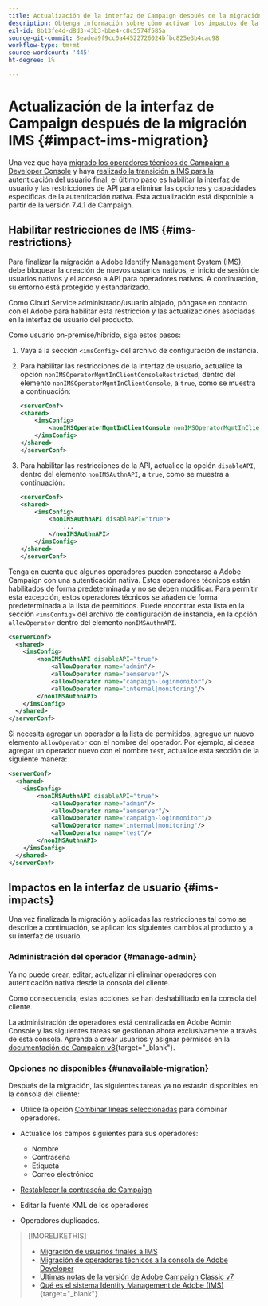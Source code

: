 ```yaml
---
title: Actualización de la interfaz de Campaign después de la migración IMS
description: Obtenga información sobre cómo activar los impactos de la interfaz de migración del sistema Identity Management de Adobe
exl-id: 8b13fe4d-d8d3-43b3-bbe4-c8c5574f585a
source-git-commit: 8eadea9f9cc0a44522726024bfbc825e3b4cad98
workflow-type: tm+mt
source-wordcount: '445'
ht-degree: 1%

---
```


# Actualización de la interfaz de Campaign después de la migración IMS {#impact-ims-migration}

Una vez que haya [migrado los operadores técnicos de Campaign a Developer Console](ims-migration.md) y haya [realizado la transición a IMS para la autenticación del usuario final](migrate-users-to-ims.md), el último paso es habilitar la interfaz de usuario y las restricciones de API para eliminar las opciones y capacidades específicas de la autenticación nativa. Esta actualización está disponible a partir de la versión 7.4.1 de Campaign.

## Habilitar restricciones de IMS {#ims-restrictions}

Para finalizar la migración a Adobe Identify Management System (IMS), debe bloquear la creación de nuevos usuarios nativos, el inicio de sesión de usuarios nativos y el acceso a API para operadores nativos. A continuación, su entorno está protegido y estandarizado.

Como Cloud Service administrado/usuario alojado, póngase en contacto con el Adobe para habilitar esta restricción y las actualizaciones asociadas en la interfaz de usuario del producto.

Como usuario on-premise/híbrido, siga estos pasos:

1. Vaya a la sección `<imsConfig>` del archivo de configuración de instancia.
1. Para habilitar las restricciones de la interfaz de usuario, actualice la opción `nonIMSOperatorMgmtInClientConsoleRestricted`, dentro del elemento `nonIMSOperatorMgmtInClientConsole`, a `true`, como se muestra a continuación:


   ```xml
   <serverConf>
   <shared>
       <imsConfig>
           <nonIMSOperatorMgmtInClientConsole nonIMSOperatorMgmtInClientConsoleRestricted="true"/>
       </imsConfig>
   </shared>
   </serverConf>
   ```

1. Para habilitar las restricciones de la API, actualice la opción `disableAPI`, dentro del elemento `nonIMSAuthnAPI`, a `true`, como se muestra a continuación:

   ```xml
   <serverConf>
   <shared>
       <imsConfig>
           <nonIMSAuthnAPI disableAPI="true">
               ...
           </nonIMSAuthnAPI>
       </imsConfig>
   </shared>
   </serverConf>
   ```

Tenga en cuenta que algunos operadores pueden conectarse a Adobe Campaign con una autenticación nativa. Estos operadores técnicos están habilitados de forma predeterminada y no se deben modificar. Para permitir esta excepción, estos operadores técnicos se añaden de forma predeterminada a la lista de permitidos. Puede encontrar esta lista en la sección `<imsConfig>` del archivo de configuración de instancia, en la opción `allowOperator` dentro del elemento `nonIMSAuthnAPI`.

```xml
<serverConf>
  <shared>
    <imsConfig>
        <nonIMSAuthnAPI disableAPI="true">
            <allowOperator name="admin"/>
            <allowOperator name="aemserver"/>
            <allowOperator name="campaign-loginmonitor"/>
            <allowOperator name="internal|monitoring"/>
        </nonIMSAuthnAPI>
    </imsConfig>
  </shared>
</serverConf>
```

Si necesita agregar un operador a la lista de permitidos, agregue un nuevo elemento `allowOperator` con el nombre del operador. Por ejemplo, si desea agregar un operador nuevo con el nombre `test`, actualice esta sección de la siguiente manera:

```xml
<serverConf>
  <shared>
    <imsConfig>
        <nonIMSAuthnAPI disableAPI="true">
            <allowOperator name="admin"/>
            <allowOperator name="aemserver"/>
            <allowOperator name="campaign-loginmonitor"/>
            <allowOperator name="internal|monitoring"/>
            <allowOperator name="test"/>
        </nonIMSAuthnAPI>
    </imsConfig>
  </shared>
</serverConf>
```

## Impactos en la interfaz de usuario {#ims-impacts}

Una vez finalizada la migración y aplicadas las restricciones tal como se describe a continuación, se aplican los siguientes cambios al producto y a su interfaz de usuario.

### Administración del operador {#manage-admin}

Ya no puede crear, editar, actualizar ni eliminar operadores con autenticación nativa desde la consola del cliente.

Como consecuencia, estas acciones se han deshabilitado en la consola del cliente.

La administración de operadores está centralizada en Adobe Admin Console y las siguientes tareas se gestionan ahora exclusivamente a través de esta consola. Aprenda a crear usuarios y asignar permisos en la [documentación de Campaign v8](https://experienceleague.adobe.com/en/docs/campaign/campaign-v8/admin/permissions/manage-permissions){target="_blank"}.

### Opciones no disponibles {#unavailable-migration}

Después de la migración, las siguientes tareas ya no estarán disponibles en la consola del cliente:

* Utilice la opción [Combinar líneas seleccionadas](../../platform/using/updating-data.md#merge-data) para combinar operadores.

* Actualice los campos siguientes para sus operadores:
   * Nombre
   * Contraseña
   * Etiqueta
   * Correo electrónico

* [Restablecer la contraseña de Campaign](../../production/using/lost-password.md)

* Editar la fuente XML de los operadores

* Operadores duplicados.


>[!MORELIKETHIS]
>
>* [Migración de usuarios finales a IMS](migrate-users-to-ims.md)
>* [Migración de operadores técnicos a la consola de Adobe Developer](ims-migration.md)
>* [Últimas notas de la versión de Adobe Campaign Classic v7](../../rn/using/latest-release.md)
>* [Qué es el sistema Identity Management de Adobe (IMS)](https://helpx.adobe.com/es/enterprise/using/identity.html){target="_blank"}
